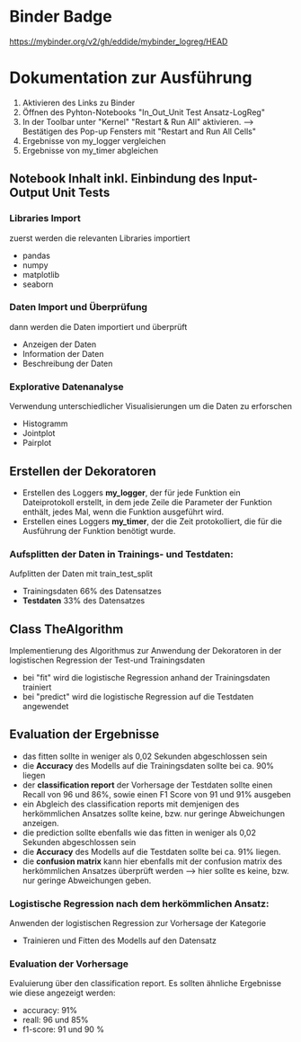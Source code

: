 # Binder Badge
https://mybinder.org/v2/gh/eddide/mybinder_logreg/HEAD

# Dokumentation zur Ausführung
1. Aktivieren des Links zu Binder
2. Öffnen des Pyhton-Notebooks "In_Out_Unit Test Ansatz-LogReg"
3. In der Toolbar unter "Kernel" "Restart & Run All" aktivieren. --> Bestätigen des Pop-up Fensters mit "Restart and Run All Cells"
4. Ergebnisse von my_logger vergleichen
5. Ergebnisse von my_timer abgleichen

## Notebook Inhalt inkl. Einbindung des Input-Output Unit Tests
### Libraries Import
zuerst werden die relevanten Libraries importiert
- pandas
- numpy
- matplotlib
- seaborn
### Daten Import und Überprüfung
dann werden die Daten importiert und überprüft
- Anzeigen der Daten
- Information der Daten
- Beschreibung der Daten
### Explorative Datenanalyse
Verwendung unterschiedlicher Visualisierungen um die Daten zu erforschen
- Histogramm
- Jointplot
- Pairplot
## Erstellen der Dekoratoren
- Erstellen des Loggers **my_logger**, der für jede Funktion ein Dateiprotokoll erstellt, in dem jede Zeile die Parameter der Funktion enthält, jedes Mal, wenn die Funktion ausgeführt wird.
- Erstellen eines Loggers **my_timer**, der die Zeit protokolliert, die für die Ausführung der Funktion benötigt wurde.

### Aufsplitten der Daten in Trainings- und Testdaten:
Aufplitten der Daten mit train_test_split
- Trainingsdaten 66% des Datensatzes
- **Testdaten** 33% des Datensatzes

## Class TheAlgorithm
Implementierung des Algorithmus zur Anwendung der Dekoratoren in der logistischen Regression der Test-und Trainingsdaten
- bei "fit" wird die logistische Regression anhand der Trainingsdaten trainiert
- bei "predict" wird die logistische Regression auf die Testdaten angewendet

## Evaluation der Ergebnisse
- das fitten sollte in weniger als 0,02 Sekunden abgeschlossen sein
- die **Accuracy** des Modells auf die Trainingsdaten sollte bei ca. 90% liegen
- der **classification report** der Vorhersage der Testdaten sollte einen Recall von 96 und 86%, sowie einen F1 Score von 91 und 91% ausgeben
- ein Abgleich des classification reports mit demjenigen des herkömmlichen Ansatzes sollte keine, bzw. nur geringe Abweichungen anzeigen.
- die prediction sollte ebenfalls wie das fitten in weniger als 0,02 Sekunden abgeschlossen sein
- die **Accuracy** des Modells auf die Testdaten sollte bei ca. 91% liegen.
- die **confusion matrix** kann hier ebenfalls mit der confusion matrix des herkömmlichen Ansatzes überprüft werden --> hier sollte es keine, bzw. nur geringe Abweichungen geben.

### Logistische Regression nach dem herkömmlichen Ansatz:
Anwenden der logistischen Regression zur Vorhersage der Kategorie
- Trainieren und Fitten des Modells auf den Datensatz
### Evaluation der Vorhersage
Evaluierung über den classification report.
Es sollten ähnliche Ergebnisse wie diese angezeigt werden:
- accuracy: 91%
- reall: 96 und 85%
- f1-score: 91 und 90 %
